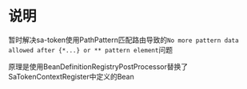 # 说明

暂时解决sa-token使用PathPattern匹配路由导致的`No more pattern data allowed after {*...} or ** pattern element`问题

原理是使用BeanDefinitionRegistryPostProcessor替换了SaTokenContextRegister中定义的Bean